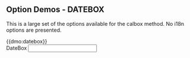 ## Option Demos - DATEBOX

This is a large set of the options available for the calbox method. No i18n options are presented.

<div class="row">
	<div class="col-sm-8">
{{dmo:datebox}}
	</div>
	<div class="col-sm-4">
		<div class="form-group">
			<label for="db">DateBox</label>
			<input class="form-control" id="db" type="text" data-role="datebox" data-options='{"mode":"datebox","displayMode":"inline"}' />
		</div>
	</div>
</div>

